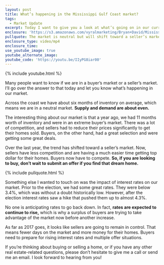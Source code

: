 ```yaml
---
layout: post
title: What’s happening in the Mississippi Gulf Coast market?
tags:
  - Market Update
excerpt: Today I want to give you a look at what’s going on in our current market.
enclosure: 'https://s3.amazonaws.com/vyralmarketing/Bryan+David/Mississippi+Gulf+Coast+Real+Estate+Agent-+What%2527s+Happening+in+the+Mississippi+Gulf+Coast+Market%253F.mp4'
pullquote: The market is neutral but will shift toward a seller’s market.
enclosure_type: video/mp4
enclosure_time:
use_youtube_image: true
youtube_alternate_image:
youtube_code: 'https://youtu.be/IIyPG8iar00'
---
```



{% include youtube.html %}

Many people want to know if we are in a buyer’s market or a seller’s market. I’ll go over the answer to that today and let you know what’s happening in our market.

Across the coast we have about six months of inventory on average, which means we are in a neutral market. **Supply and demand are about even.**

The interesting thing about our market is that a year ago, we had 11 months worth of inventory and were in an extreme buyer’s market. There was a lot of competition, and sellers had to reduce their prices significantly to get their homes sold. Buyers, on the other hand, had a great selection and were getting some great deals.

Over the last year, the trend has shifted toward a seller’s market. Now, sellers have less competition and are having a much easier time getting top dollar for their homes. Buyers now have to compete. **So, if you are looking to buy, don’t wait to submit an offer if you find that dream home.**

{% include pullquote.html %}

Something else I wanted to touch on was the impact of interest rates on our market. Prior to the election, we had some great rates. They were below 3.4%, which was without a doubt historically low. However, after the election interest rates saw a hike that pushed them up to almost 4.3%.

No one is anticipating rates to go back down. In fact, **rates are expected to continue to rise,** which is why a surplus of buyers are trying to take advantage of the market now before another increase.

As far as 2017 goes, it looks like sellers are going to remain in control. That means fewer days on the market and more money for their homes. Buyers need to prepare for rising interest rates and multiple offer situations.

If you’re thinking about buying or selling a home, or if you have any other real estate-related questions, please don’t hesitate to give me a call or send me an email. I look forward to hearing from you!